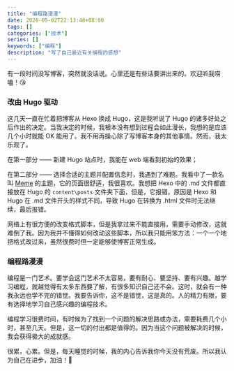 ```yaml
---
title: "编程路漫漫"
date: 2020-05-02T22:13:48+08:00
tags: []
categories: ["技术"]
series: []
keywords: ["编程"]
description: "写了自己最近有关编程的感想"
---
```


有一段时间没写博客，突然就没话说。心里还是有些话要讲出来的。欢迎听我唠嗑！:kissing_heart:

### 改由 Hugo 驱动

这几天一直在忙着把博客从 Hexo 换成 Hugo，这是我听说了 Hugo 的诸多好处之后作出的决定。当我决定的时候，我根本没有想到过程会如此漫长，我想的是应该几个小时就能 OK 能用了。我不用再操心除了写博客本身的其他事情。然而，我太乐观了。

在第一部分 —— 新建 Hugo 站点时，我能在 web 端看到初始的效果；

在第二部分 —— 选择合适的主题并配置信息时，我遇到了难题。我看中了一款名叫 [Meme](https://github.com/reuixiy/hugo-theme-meme) 的主题，它的页面很舒适，我很喜欢。我想把 Hexo 中的 .md 文件都直接放在 Hugo 的 `content\posts` 文件夹下面，但是，它报错。原因是 Hexo 和 Hugo 在 .md 文件开头的样式不同，导致 Hugo 在转换为 .html 文件时无法继续，最后报错。

网络上有很方便的改变格式脚本，但是我拿过来不能直接用，需要手动修改，这就难倒了我。因为我并不懂得如何改动这些脚本，所以我只能用笨方法：一个一个地把格式改过来，虽然很费时但一定能够使博客正常生成。

### 编程路漫漫

编程是一门艺术。要学会这门艺术不太容易，要有耐心、要坚持、要有兴趣。越学习编程，就越觉得有太多东西要了解，有很多知识自己还不会。这时，就会有一种我永远也学不完的错觉。我要告诉你，这不是错觉，这是真的。人的精力有限，要有选择地学习自己感兴趣的编程技术。

编程学习很费时间，有时候为了找到一个问题的解决思路或办法，需要耗费几个小时，甚至几天。但是，这一切的付出都是值得的。因为当这个问题被解决的时候，我会获得极大的成就感。

很累，心累。但是，每天睡觉的时候，我的内心告诉我你今天没有荒废。所以我认为自己在进步，加油！💪